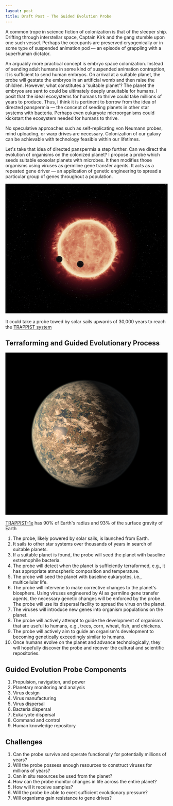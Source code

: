 ```yaml
---
layout: post
title: Draft Post - The Guided Evolution Probe
---
```


A common trope in science fiction of colonization is that of the sleeper ship. Drifting through interstellar space, 
Captain Kirk and the gang stumble upon one such vessel. Perhaps the occupants are preserved cryogenically or in some type of suspended animation pod 
— an episode of grappling with a superhuman dictator.

An arguably more practical concept is embryo space colonization. Instead of sending adult humans in some kind of suspended animation contraption, it is sufficient to send human embryos. On arrival at a suitable planet, the probe will gestate the embryos in an artificial womb and then raise the children. However, what constitutes a 'suitable planet'? The planet the embryos are sent to could be ultimately deeply unsuitable for humans. I posit that the ideal ecosystems for humans to thrive could take millions of years to produce. Thus, I think it is pertinent to borrow from the idea of directed panspermia — the concept of seeding planets in other star systems with bacteria. Perhaps even eukaryote microorganisms could kickstart the ecosystem needed for humans to thrive.

No speculative approaches such as self-replicating von Neumann probes, mind uploading, or warp drives are necessary. Colonization of our galaxy can be achievable with technology feasible within our lifetimes.

Let's take that idea of directed panspermia a step further. Can we direct the evolution of organisms on the colonized planet? I propose a probe which seeds suitable exosolar planets with microbes. It then modifies those organisms using viruses as germline gene transfer agents. It acts as a repeated gene driver — an application of genetic engineering to spread a particular group of genes throughout a population.

![Image of TRAPPIST](/images/trappist.jpg)

It could take a probe towed by solar sails upwards of 30,000 years to reach the [TRAPPIST system](https://www.nasa.gov/feature/jpl/new-clues-to-trappist-1-planet-compositions-atmospheres/)


## Terraforming and Guided Evolutionary Process

![Image of TRAPPIST-1e](/images/trappist1e.png)

[TRAPPIST-1e](https://exoplanets.nasa.gov/exoplanet-catalog/3453/trappist-1-e/) has 90% of Earth's radius and 93% of the surface gravity of Earth

1. The probe, likely powered by solar sails, is launched from Earth.
2. It sails to other star systems over thousands of years in search of suitable planets.
3. If a suitable planet is found, the probe will seed the planet with baseline extremophile bacteria.
4. The probe will detect when the planet is sufficiently terraformed, e.g., it has appropriate atmospheric composition and temperature.
5. The probe will seed the planet with baseline eukaryotes, i.e., multicellular life.
6. The probe will intervene to make corrective changes to the planet's biosphere. Using viruses engineered by AI as germline gene transfer agents, the necessary genetic changes will be enforced by the probe. The probe will use its dispersal facility to spread the virus on the planet.
7. The viruses will introduce new genes into organism populations on the planet.
8. The probe will actively attempt to guide the development of organisms that are useful to humans, e.g., trees, corn, wheat, fish, and chickens.
9. The probe will actively aim to guide an organism's development to becoming genetically exceedingly similar to humans.
10. Once humans evolve on the planet and advance technologically, they will hopefully discover the probe and recover the cultural and scientific repositories.

## Guided Evolution Probe Components

1. Propulsion, navigation, and power
2. Planetary monitoring and analysis
3. Virus design
4. Virus manufacturing
5. Virus dispersal
6. Bacteria dispersal
7. Eukaryote dispersal
8. Command and control
9. Human knowledge repository

## Challenges
1. Can the probe survive and operate functionally for potentially millions of years? 
2. Will the probe possess enough resources to construct viruses for millions of years?
3. Can in situ resources be used from the planet?
4. How can the probe monitor changes in life across the entire planet?
5. How will it receive samples?
6. Will the probe be able to exert sufficient evolutionary pressure?
7. Will organisms gain resistance to gene drives?

